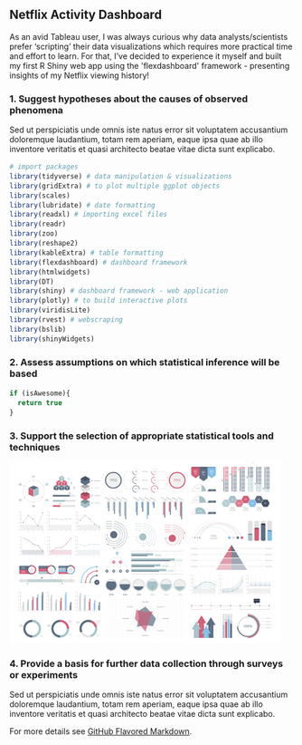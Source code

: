 ## Netflix Activity Dashboard

As an avid Tableau user, I was always curious why data analysts/scientists prefer ‘scripting’ their data visualizations which requires more practical time and effort to learn. For that, I’ve decided to experience it myself and built my first R Shiny web app using the 'flexdashboard' framework - presenting insights of my Netflix viewing history! 

### 1. Suggest hypotheses about the causes of observed phenomena

Sed ut perspiciatis unde omnis iste natus error sit voluptatem accusantium doloremque laudantium, totam rem aperiam, eaque ipsa quae ab illo inventore veritatis et quasi architecto beatae vitae dicta sunt explicabo. 

```R
# import packages
library(tidyverse) # data manipulation & visualizations
library(gridExtra) # to plot multiple ggplot objects
library(scales)
library(lubridate) # date formatting
library(readxl) # importing excel files 
library(readr)
library(zoo)
library(reshape2)
library(kableExtra) # table formatting
library(flexdashboard) # dashboard framework
library(htmlwidgets)
library(DT)
library(shiny) # dashboard framework - web application
library(plotly) # to build interactive plots
library(viridisLite)
library(rvest) # webscraping
library(bslib)
library(shinyWidgets)
```

### 2. Assess assumptions on which statistical inference will be based

```javascript
if (isAwesome){
  return true
}
```

### 3. Support the selection of appropriate statistical tools and techniques

<img src="images/dummy_thumbnail.jpg?raw=true"/>

### 4. Provide a basis for further data collection through surveys or experiments

Sed ut perspiciatis unde omnis iste natus error sit voluptatem accusantium doloremque laudantium, totam rem aperiam, eaque ipsa quae ab illo inventore veritatis et quasi architecto beatae vitae dicta sunt explicabo. 

For more details see [GitHub Flavored Markdown](https://guides.github.com/features/mastering-markdown/).
